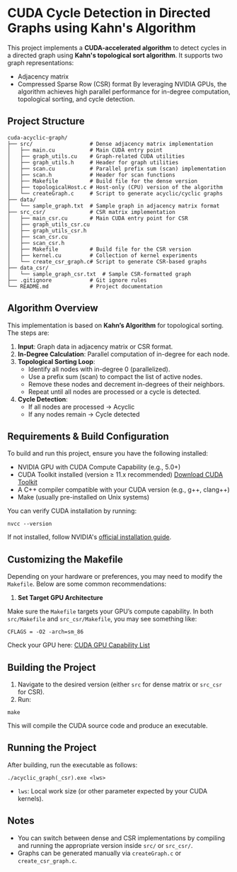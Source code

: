 # CUDA Cycle Detection in Directed Graphs using Kahn's Algorithm

This project implements a **CUDA-accelerated algorithm** to detect cycles in a directed graph using **Kahn's topological sort algorithm**. It supports two graph representations:
- Adjacency matrix
- Compressed Sparse Row (CSR) format
By leveraging NVIDIA GPUs, the algorithm achieves high parallel performance for in-degree computation, topological sorting, and cycle detection.

## Project Structure

```
cuda-acyclic-graph/
├── src/                  # Dense adjacency matrix implementation
│   ├── main.cu           # Main CUDA entry point
│   ├── graph_utils.cu    # Graph-related CUDA utilities
│   ├── graph_utils.h     # Header for graph utilities
│   ├── scan.cu           # Parallel prefix sum (scan) implementation
│   ├── scan.h            # Header for scan functions
│   ├── Makefile          # Build file for the dense version
│   ├── topologicalHost.c # Host-only (CPU) version of the algorithm
│   └── createGraph.c     # Script to generate acyclic/cyclic graphs
├── data/
│   └── sample_graph.txt  # Sample graph in adjacency matrix format
├── src_csr/              # CSR matrix implementation
│   ├── main_csr.cu       # Main CUDA entry point for CSR
│   ├── graph_utils_csr.cu
│   ├── graph_utils_csr.h
│   ├── scan_csr.cu
│   ├── scan_csr.h
│   ├── Makefile          # Build file for the CSR version
│   ├── kernel.cu         # Collection of kernel experiments
│   └── create_csr_graph.c# Script to generate CSR-based graphs
├── data_csr/
│   └── sample_graph_csr.txt  # Sample CSR-formatted graph
├── .gitignore            # Git ignore rules
└── README.md             # Project documentation

```

## Algorithm Overview

This implementation is based on **Kahn’s Algorithm** for topological sorting. The steps are:
1. **Input**: Graph data in adjacency matrix or CSR format.
2. **In-Degree Calculation**: Parallel computation of in-degree for each node.
3. **Topological Sorting Loop**:
   - Identify all nodes with in-degree 0 (parallelized).
   - Use a prefix sum (scan) to compact the list of active nodes.
   - Remove these nodes and decrement in-degrees of their neighbors.
   - Repeat until all nodes are processed or a cycle is detected.
4. **Cycle Detection**:
   - If all nodes are processed → Acyclic
   - If any nodes remain → Cycle detected

## Requirements & Build Configuration

To build and run this project, ensure you have the following installed:
- NVIDIA GPU with CUDA Compute Capability (e.g., 5.0+)
- CUDA Toolkit installed (version ≥ 11.x recommended)
  [Download CUDA Toolkit](https://developer.nvidia.com/cuda-downloads)
- A C++ compiler compatible with your CUDA version (e.g., g++, clang++)
- Make (usually pre-installed on Unix systems)

You can verify CUDA installation by running:

```
nvcc --version
```
If not installed, follow NVIDIA's [official installation guide](https://docs.nvidia.com/cuda/).

## Customizing the Makefile

Depending on your hardware or preferences, you may need to modify the `Makefile`. Below are some common recommendations:

1. **Set Target GPU Architecture**

Make sure the `Makefile` targets your GPU’s compute capability.
In both `src/Makefile` and `src_csr/Makefile`, you may see something like:

```
CFLAGS = -O2 -arch=sm_86
```

Check your GPU here: [CUDA GPU Capability List](https://developer.nvidia.com/cuda-gpus)

## Building the Project

1. Navigate to the desired version (either `src` for dense matrix or `src_csr` for CSR).
2. Run:

```
make
```

This will compile the CUDA source code and produce an executable.

## Running the Project

After building, run the executable as follows:

```
./acyclic_graph(_csr).exe <lws>
```

- `lws`: Local work size (or other parameter expected by your CUDA kernels). 

## Notes

- You can switch between dense and CSR implementations by compiling and running the appropriate version inside `src/` or `src_csr/`.
- Graphs can be generated manually via `createGraph.c` or `create_csr_graph.c`.